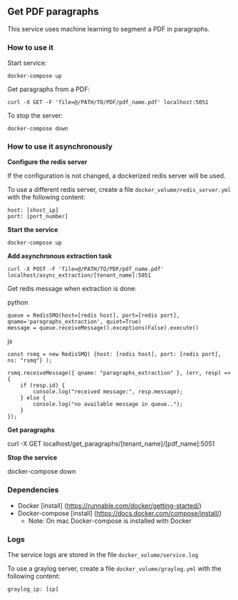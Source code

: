 ## Get PDF paragraphs

This service uses machine learning to segment a PDF in paragraphs.

### How to use it

Start service:

`docker-compose up`

Get paragraphs from a PDF:

`curl -X GET -F 'file=@/PATH/TO/PDF/pdf_name.pdf' localhost:5051`

To stop the server:

`docker-compose down`

### How to use it asynchronously

<b>Configure the redis server</b>

If the configuration is not changed, a dockerized redis server will be used.

To use a different redis server, create a file `docker_volume/redis_server.yml` with the following content:

    host: [shost_ip]
    port: [port_number]

<b>Start the service</b>

    docker-compose up

<b>Add asynchronous extraction task</b>

`curl -X POST -F 'file=@/PATH/TO/PDF/pdf_name.pdf' localhost/async_extraction/[tenant_name]:5051`

Get redis message when extraction is done:

python
```
queue = RedisSMQ(host=[redis host], port=[redis port], qname='paragraphs_extraction', quiet=True)
message = queue.receiveMessage().exceptions(False).execute()
```

js
```
const rsmq = new RedisSMQ( {host: [redis host], port: [redis port], ns: "rsmq"} );

rsmq.receiveMessage({ qname: "paragraphs_extraction" }, (err, resp) => {
    if (resp.id) {
        console.log("received message:", resp.message);
    } else {
        console.log("no available message in queue..");
    }
});
```

<b>Get paragraphs</b>

  curl -X GET localhost/get_paragraphs/[tenant_name]/[pdf_name]:5051

<b>Stop the service</b>

  docker-compose down

### Dependencies

* Docker [install] (https://runnable.com/docker/getting-started/)
* Docker-compose [install] (https://docs.docker.com/compose/install/)
    * Note: On mac Docker-compose is installed with Docker

### Logs

The service logs are stored in the file `docker_volume/service.log`

To use a graylog server, create a file `docker_volume/graylog.yml` with the following content:

`graylog_ip: [ip]`